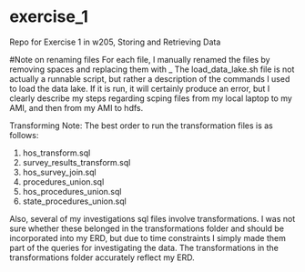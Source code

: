 # exercise_1
Repo for Exercise 1 in w205, Storing and Retrieving Data

#Note on renaming files
For each file, I manually renamed the files by removing spaces and replacing them with _
The load_data_lake.sh file is not actually a runnable script, but rather a description of the commands I used to load the data lake. If it is run, it will certainly produce an error, but I clearly describe my steps regarding scping files from my local laptop to my AMI, and then from my AMI to hdfs. 

Transforming Note:
The best order to run the transformation files is as follows:
1) hos_transform.sql
2) survey_results_transform.sql
3) hos_survey_join.sql
4) procedures_union.sql
5) hos_procedures_union.sql
6) state_procedures_union.sql 

Also, several of my investigations sql files involve transformations. I was not sure whether these belonged in the transformations folder and should be incorporated into my ERD, but due to time constraints I simply made them part of the queries for investigating the data. The transformations in the transformations folder accurately reflect my ERD. 
